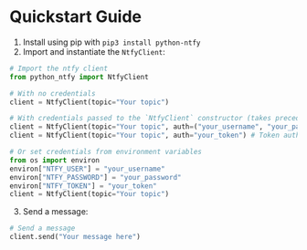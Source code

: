 # Quickstart Guide

1. Install using pip with `pip3 install python-ntfy`
2. Import and instantiate the `NtfyClient`:

```python
# Import the ntfy client
from python_ntfy import NtfyClient

# With no credentials
client = NtfyClient(topic="Your topic")

# With credentials passed to the `NtfyClient` constructor (takes precedence over environment variables)
client = NtfyClient(topic="Your topic", auth=("your_username", "your_password")) # Basic auth
client = NtfyClient(topic="Your topic", auth="your_token") # Token auth

# Or set credentials from environment variables
from os import environ
environ["NTFY_USER"] = "your_username"
environ["NTFY_PASSWORD"] = "your_password"
environ["NTFY_TOKEN"] = "your_token"
client = NtfyClient(topic="Your topic")
```

3. Send a message:

```python
# Send a message
client.send("Your message here")
```
